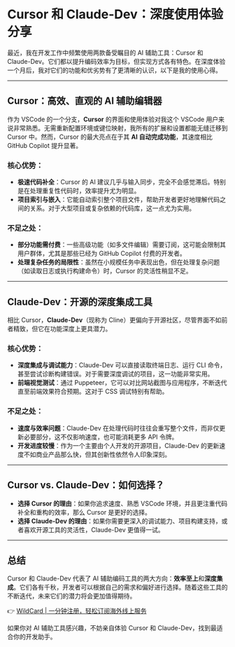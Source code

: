 # Cursor 和 Claude-Dev：深度使用体验分享

最近，我在开发工作中频繁使用两款备受瞩目的 AI 辅助工具：Cursor 和 Claude-Dev。它们都以提升编码效率为目标，但实现方式各有特色。在深度体验一个月后，我对它们的功能和优劣势有了更清晰的认识，以下是我的使用心得。

---

## Cursor：高效、直观的 AI 辅助编辑器

作为 VSCode 的一个分支，**Cursor** 的界面和使用体验对我这个 VSCode 用户来说非常熟悉。无需重新配置环境或键位映射，我所有的扩展和设置都能无缝迁移到 Cursor 中。然而，Cursor 的最大亮点在于其 **AI 自动完成功能**，其速度相比 GitHub Copilot 提升显著。

### 核心优势：
- **极速代码补全**：Cursor 的 AI 建议几乎与输入同步，完全不会感觉滞后。特别是在处理重复性代码时，效率提升尤为明显。
- **项目索引与嵌入**：它能自动索引整个项目文件，帮助开发者更好地理解代码之间的关系。对于大型项目或复杂依赖的代码库，这一点尤为实用。

### 不足之处：
- **部分功能需付费**：一些高级功能（如多文件编辑）需要订阅，这可能会限制其用户群体，尤其是那些已经为 GitHub Copilot 付费的开发者。
- **处理复杂任务的局限性**：虽然在小规模任务中表现出色，但在处理复杂问题（如读取日志或执行构建命令）时，Cursor 的灵活性稍显不足。

---

## Claude-Dev：开源的深度集成工具

相比 Cursor，**Claude-Dev**（现称为 Cline）更偏向于开源社区，尽管界面不如前者精致，但它在功能深度上更具潜力。

### 核心优势：
- **深度集成与调试能力**：Claude-Dev 可以直接读取终端日志、运行 CLI 命令，甚至尝试诊断构建错误。对于需要深度调试的项目，这一功能非常实用。
- **前端视觉测试**：通过 Puppeteer，它可以对比网站截图与应用程序，不断迭代直至前端效果符合预期。这对于 CSS 调试特别有帮助。

### 不足之处：
- **速度与效率问题**：Claude-Dev 在处理代码时往往会重写整个文件，而非仅更新必要部分，这不仅影响速度，也可能消耗更多 API 令牌。
- **开发进度较慢**：作为一个主要由个人开发的开源项目，Claude-Dev 的更新速度不如商业产品那么快，但其创新性依然令人印象深刻。

---

## Cursor vs. Claude-Dev：如何选择？

- **选择 Cursor 的理由**：如果你追求速度、熟悉 VSCode 环境，并且更注重代码补全和重构的效率，那么 Cursor 是更好的选择。
- **选择 Claude-Dev 的理由**：如果你需要更深入的调试能力、项目构建支持，或者喜欢开源工具的灵活性，Claude-Dev 更值得一试。

---

## 总结

Cursor 和 Claude-Dev 代表了 AI 辅助编码工具的两大方向：**效率至上**和**深度集成**。它们各有千秋，开发者可以根据自己的需求和偏好进行选择。随着这些工具的不断迭代，未来它们的潜力将会更加值得期待。

👉 [WildCard | 一分钟注册，轻松订阅海外线上服务](https://bbtdd.com/WildCard)

如果你对 AI 辅助工具感兴趣，不妨亲自体验 Cursor 和 Claude-Dev，找到最适合你的开发助手。